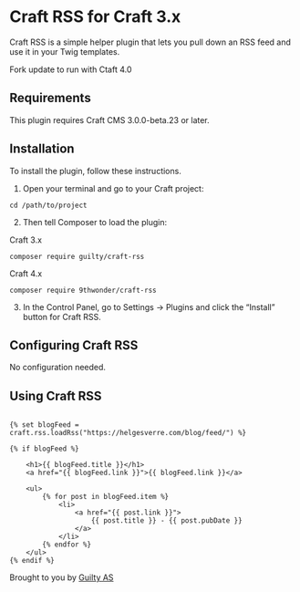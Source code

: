 Craft RSS for Craft 3.x
=====

Craft RSS is a simple helper plugin that lets you pull down an RSS feed and use it in your Twig templates.

Fork update to run with Ctaft 4.0

## Requirements

This plugin requires Craft CMS 3.0.0-beta.23 or later.

## Installation

To install the plugin, follow these instructions.

1. Open your terminal and go to your Craft project:

```
cd /path/to/project
```


2. Then tell Composer to load the plugin:

Craft 3.x
```
composer require guilty/craft-rss
```
Craft 4.x
```
composer require 9thwonder/craft-rss
```

3. In the Control Panel, go to Settings → Plugins and click the “Install” button for Craft RSS.


## Configuring Craft RSS

No configuration needed.

## Using Craft RSS

```twig

{% set blogFeed = craft.rss.loadRss("https://helgesverre.com/blog/feed/") %}

{% if blogFeed %}

    <h1>{{ blogFeed.title }}</h1>
    <a href="{{ blogFeed.link }}">{{ blogFeed.link }}</a>

    <ul>
        {% for post in blogFeed.item %}
            <li>
                <a href="{{ post.link }}">
                    {{ post.title }} - {{ post.pubDate }}
                </a>
            </li>
        {% endfor %}
    </ul>
{% endif %}

```

Brought to you by [Guilty AS](https://guilty.no)
